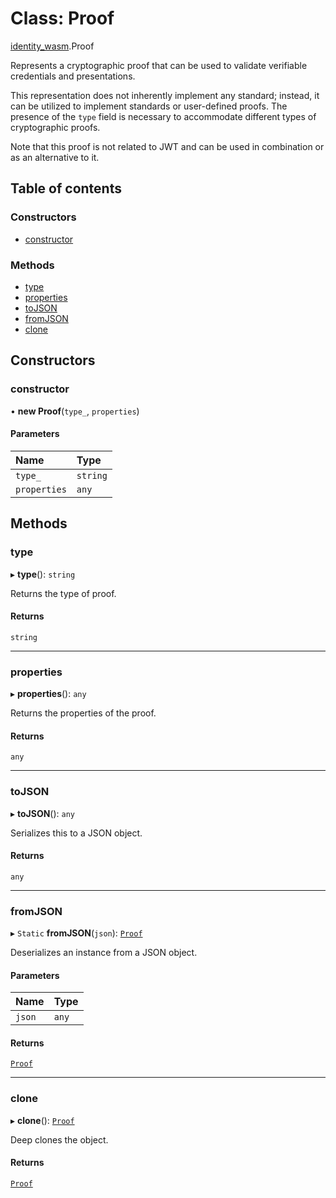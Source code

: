 # Class: Proof

[identity\_wasm](../modules/identity_wasm.md).Proof

Represents a cryptographic proof that can be used to validate verifiable credentials and
presentations.

This representation does not inherently implement any standard; instead, it
can be utilized to implement standards or user-defined proofs. The presence of the
`type` field is necessary to accommodate different types of cryptographic proofs.

Note that this proof is not related to JWT and can be used in combination or as an alternative
to it.

## Table of contents

### Constructors

- [constructor](identity_wasm.Proof.md#constructor)

### Methods

- [type](identity_wasm.Proof.md#type)
- [properties](identity_wasm.Proof.md#properties)
- [toJSON](identity_wasm.Proof.md#tojson)
- [fromJSON](identity_wasm.Proof.md#fromjson)
- [clone](identity_wasm.Proof.md#clone)

## Constructors

### constructor

• **new Proof**(`type_`, `properties`)

#### Parameters

| Name | Type |
| :------ | :------ |
| `type_` | `string` |
| `properties` | `any` |

## Methods

### type

▸ **type**(): `string`

Returns the type of proof.

#### Returns

`string`

___

### properties

▸ **properties**(): `any`

Returns the properties of the proof.

#### Returns

`any`

___

### toJSON

▸ **toJSON**(): `any`

Serializes this to a JSON object.

#### Returns

`any`

___

### fromJSON

▸ `Static` **fromJSON**(`json`): [`Proof`](identity_wasm.Proof.md)

Deserializes an instance from a JSON object.

#### Parameters

| Name | Type |
| :------ | :------ |
| `json` | `any` |

#### Returns

[`Proof`](identity_wasm.Proof.md)

___

### clone

▸ **clone**(): [`Proof`](identity_wasm.Proof.md)

Deep clones the object.

#### Returns

[`Proof`](identity_wasm.Proof.md)
